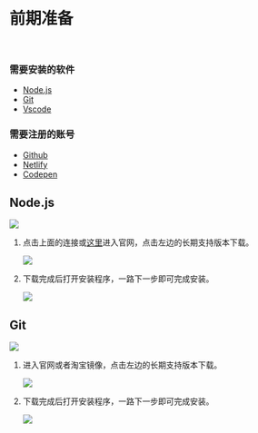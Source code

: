 # 前期准备

<br>

### 需要安装的软件

- [Node.js](https://nodejs.org/zh-cn/)
- [Git](https://git-scm.com/)
- [Vscode](https://code.visualstudio.com/)

### 需要注册的账号


- [Github](https://www.github.com/)
- [Netlify](https://www.netlify.com/)
- [Codepen](https://codepen.io/)

## Node.js

![](http://pic.drafff.art//drafff/20200315193718.png)

1. 点击上面的连接或[这里](https://nodejs.org/zh-cn/)进入官网，点击左边的长期支持版本下载。

   ![](http://pic.drafff.art//drafff/20200315193837.png)

2. 下载完成后打开安装程序，一路下一步即可完成安装。

   ![](http://pic.drafff.art//drafff/20200315194516.png)


## Git 

![](http://pic.drafff.art//drafff/20200315193718.png)

1. 进入官网或者淘宝镜像，点击左边的长期支持版本下载。

   ![](http://pic.drafff.art//drafff/20200315195134.png)

2. 下载完成后打开安装程序，一路下一步即可完成安装。

   ![](http://pic.drafff.art//drafff/20200315194516.png)

